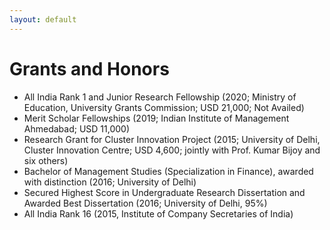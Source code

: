 ```yaml
---
layout: default
---
```


# Grants and Honors

+ All India Rank 1 and Junior Research Fellowship (2020; Ministry of Education, University Grants Commission; USD 21,000; Not Availed) 
+ Merit Scholar Fellowships (2019; Indian Institute of Management Ahmedabad; USD 11,000) 
+ Research Grant for Cluster Innovation Project (2015; University of Delhi, Cluster Innovation Centre; USD 4,600; jointly with Prof. Kumar Bijoy and six others)
+ Bachelor of Management Studies (Specialization in Finance), awarded with distinction (2016; University of Delhi)
+ Secured Highest Score in Undergraduate Research Dissertation and Awarded Best Dissertation (2016; University of Delhi, 95%)
+ All India Rank 16 (2015, Institute of Company Secretaries of India)

